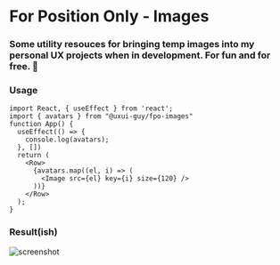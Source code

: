 # For Position Only - Images
### Some utility resouces for bringing temp images into my personal UX projects when in development. For fun and for free. :rocket: 

### Usage

```JSX
import React, { useEffect } from 'react';
import { avatars } from "@uxui-guy/fpo-images"
function App() {
  useEffect(() => {
    console.log(avatars);
  }, [])
  return (
    <Row>
      {avatars.map((el, i) => (
        <Image src={el} key={i} size={120} />
      ))}
    </Row>
  );
}
```

### Result(ish)
![screenshot](https://firebasestorage.googleapis.com/v0/b/images-aae96.appspot.com/o/GITHUB%2Ffpo-image-example.jpg?alt=media&token=48e282fe-7c51-474c-8c15-271a45738b83)

